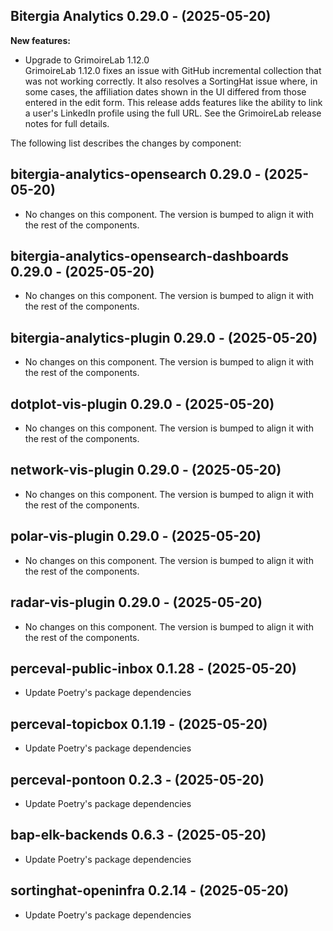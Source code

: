 ## Bitergia Analytics 0.29.0 - (2025-05-20)

**New features:**

 * Upgrade to GrimoireLab 1.12.0\
   GrimoireLab 1.12.0 fixes an issue with GitHub incremental collection
   that was not working correctly. It also resolves a SortingHat issue
   where, in some cases, the affiliation dates shown in the UI differed
   from those entered in the edit form. This release adds features like
   the ability to link a user's LinkedIn profile using the full URL. See
   the GrimoireLab release notes for full details.

The following list describes the changes by component:

  ## bitergia-analytics-opensearch 0.29.0 - (2025-05-20)
  
  * No changes on this component. The version is bumped to align it
    with the rest of the components.
  ## bitergia-analytics-opensearch-dashboards 0.29.0 - (2025-05-20)
  
  * No changes on this component. The version is bumped to align it
    with the rest of the components.
  ## bitergia-analytics-plugin 0.29.0 - (2025-05-20)
  
  * No changes on this component. The version is bumped to align it
    with the rest of the components.
  ## dotplot-vis-plugin 0.29.0 - (2025-05-20)
  
  * No changes on this component. The version is bumped to align it
    with the rest of the components.
  ## network-vis-plugin 0.29.0 - (2025-05-20)
  
  * No changes on this component. The version is bumped to align it
    with the rest of the components.
  ## polar-vis-plugin 0.29.0 - (2025-05-20)
  
  * No changes on this component. The version is bumped to align it
    with the rest of the components.
  ## radar-vis-plugin 0.29.0 - (2025-05-20)
  
  * No changes on this component. The version is bumped to align it
    with the rest of the components.
  ## perceval-public-inbox 0.1.28 - (2025-05-20)
  
  * Update Poetry's package dependencies
  ## perceval-topicbox 0.1.19 - (2025-05-20)
  
  * Update Poetry's package dependencies
  ## perceval-pontoon 0.2.3 - (2025-05-20)
  
  * Update Poetry's package dependencies
  ## bap-elk-backends 0.6.3 - (2025-05-20)
  
  * Update Poetry's package dependencies
  ## sortinghat-openinfra 0.2.14 - (2025-05-20)
  
  * Update Poetry's package dependencies
